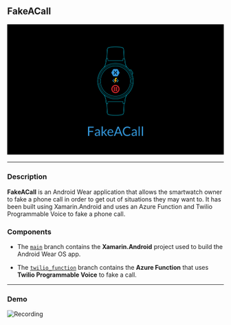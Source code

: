 ## FakeACall

![Banner](docs/FakeACall.png)

---

### Description

**FakeACall** is an Android Wear application that allows the smartwatch owner to fake a phone call in order to get out of situations they may want to. It has been built using Xamarin.Android and uses an Azure Function and Twilio Programmable Voice to fake a phone call.

###  Components

* The [```main```](https://github.com/adityaoberai/FakeACall/tree/main) branch contains the **Xamarin.Android** project used to build the Android Wear OS app.  

* The [```twilio_function```](https://github.com/adityaoberai/FakeACall/tree/twilio_function) branch contains the **Azure Function** that uses **Twilio Programmable Voice** to fake a call.  

---

### Demo

![Recording](docs/Recording.gif)
